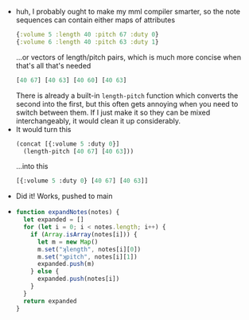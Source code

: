 - huh, I probably ought to make my mml compiler smarter, so the note sequences can contain either maps of attributes
  ```clojure
  {:volume 5 :length 40 :pitch 67 :duty 0}
  {:volume 6 :length 40 :pitch 63 :duty 1}
  ```
  ...or vectors of length/pitch pairs, which is much more concise when that's all that's needed
  ```clojure
  [40 67] [40 63] [40 60] [40 63]
  ```
  There is already a built-in `length-pitch` function which converts the second into the first, but this often gets annoying when you need to switch between them. If I just make it so they can be mixed interchangeably, it would clean it up considerably.
- It would turn this
  ```lisp
  (concat [{:volume 5 :duty 0}]
    (length-pitch [40 67] [40 63]))
  ```
  ...into this
  ```lisp
  [{:volume 5 :duty 0} [40 67] [40 63]]
  ```
- Did it! Works, pushed to main
- ```javascript
  function expandNotes(notes) {
    let expanded = []
    for (let i = 0; i < notes.length; i++) {
      if (Array.isArray(notes[i])) {
        let m = new Map()
        m.set("ʞlength", notes[i][0])
        m.set("ʞpitch", notes[i][1])
        expanded.push(m)
      } else {
        expanded.push(notes[i])
      }
    }
    return expanded
  }
  ```